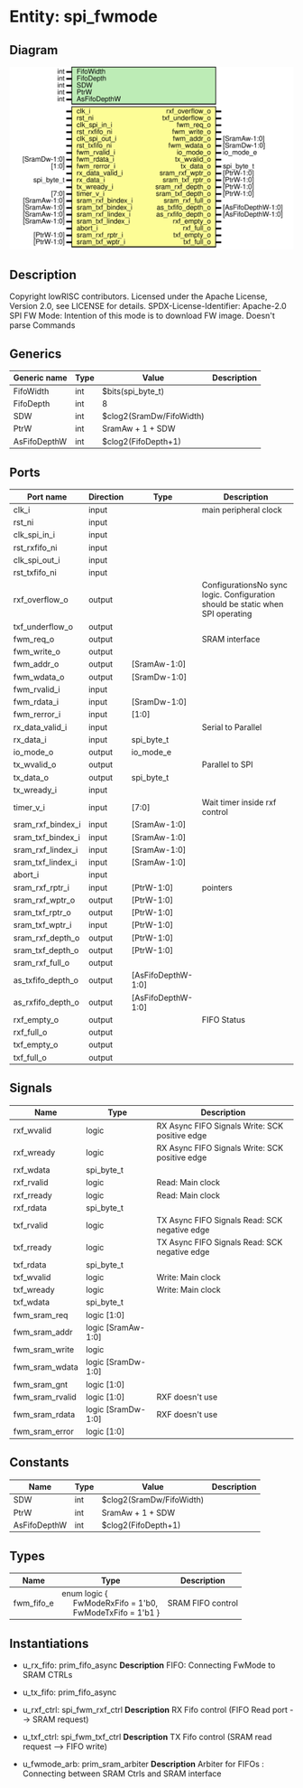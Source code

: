 # Entity: spi_fwmode

## Diagram

![Diagram](spi_fwmode.svg "Diagram")
## Description

Copyright lowRISC contributors.
 Licensed under the Apache License, Version 2.0, see LICENSE for details.
 SPDX-License-Identifier: Apache-2.0
 SPI FW Mode: Intention of this mode is to download FW image. Doesn't parse Commands
 
## Generics

| Generic name | Type | Value                    | Description |
| ------------ | ---- | ------------------------ | ----------- |
| FifoWidth    | int  | $bits(spi_byte_t)        |             |
| FifoDepth    | int  | 8                        |             |
| SDW          | int  | $clog2(SramDw/FifoWidth) |             |
| PtrW         | int  | SramAw + 1 + SDW         |             |
| AsFifoDepthW | int  | $clog2(FifoDepth+1)      |             |
## Ports

| Port name         | Direction | Type               | Description                                                                     |
| ----------------- | --------- | ------------------ | ------------------------------------------------------------------------------- |
| clk_i             | input     |                    | main peripheral clock                                                           |
| rst_ni            | input     |                    |                                                                                 |
| clk_spi_in_i      | input     |                    |                                                                                 |
| rst_rxfifo_ni     | input     |                    |                                                                                 |
| clk_spi_out_i     | input     |                    |                                                                                 |
| rst_txfifo_ni     | input     |                    |                                                                                 |
| rxf_overflow_o    | output    |                    | ConfigurationsNo sync logic. Configuration should be static when SPI operating  |
| txf_underflow_o   | output    |                    |                                                                                 |
| fwm_req_o         | output    |                    | SRAM interface                                                                  |
| fwm_write_o       | output    |                    |                                                                                 |
| fwm_addr_o        | output    | [SramAw-1:0]       |                                                                                 |
| fwm_wdata_o       | output    | [SramDw-1:0]       |                                                                                 |
| fwm_rvalid_i      | input     |                    |                                                                                 |
| fwm_rdata_i       | input     | [SramDw-1:0]       |                                                                                 |
| fwm_rerror_i      | input     | [1:0]              |                                                                                 |
| rx_data_valid_i   | input     |                    | Serial to Parallel                                                              |
| rx_data_i         | input     | spi_byte_t         |                                                                                 |
| io_mode_o         | output    | io_mode_e          |                                                                                 |
| tx_wvalid_o       | output    |                    | Parallel to SPI                                                                 |
| tx_data_o         | output    | spi_byte_t         |                                                                                 |
| tx_wready_i       | input     |                    |                                                                                 |
| timer_v_i         | input     | [7:0]              | Wait timer inside rxf control                                                   |
| sram_rxf_bindex_i | input     | [SramAw-1:0]       |                                                                                 |
| sram_txf_bindex_i | input     | [SramAw-1:0]       |                                                                                 |
| sram_rxf_lindex_i | input     | [SramAw-1:0]       |                                                                                 |
| sram_txf_lindex_i | input     | [SramAw-1:0]       |                                                                                 |
| abort_i           | input     |                    |                                                                                 |
| sram_rxf_rptr_i   | input     | [PtrW-1:0]         | pointers                                                                        |
| sram_rxf_wptr_o   | output    | [PtrW-1:0]         |                                                                                 |
| sram_txf_rptr_o   | output    | [PtrW-1:0]         |                                                                                 |
| sram_txf_wptr_i   | input     | [PtrW-1:0]         |                                                                                 |
| sram_rxf_depth_o  | output    | [PtrW-1:0]         |                                                                                 |
| sram_txf_depth_o  | output    | [PtrW-1:0]         |                                                                                 |
| sram_rxf_full_o   | output    |                    |                                                                                 |
| as_txfifo_depth_o | output    | [AsFifoDepthW-1:0] |                                                                                 |
| as_rxfifo_depth_o | output    | [AsFifoDepthW-1:0] |                                                                                 |
| rxf_empty_o       | output    |                    | FIFO Status                                                                     |
| rxf_full_o        | output    |                    |                                                                                 |
| txf_empty_o       | output    |                    |                                                                                 |
| txf_full_o        | output    |                    |                                                                                 |
## Signals

| Name            | Type               | Description                                     |
| --------------- | ------------------ | ----------------------------------------------- |
| rxf_wvalid      | logic              | RX Async FIFO Signals Write: SCK positive edge  |
| rxf_wready      | logic              | RX Async FIFO Signals Write: SCK positive edge  |
| rxf_wdata       | spi_byte_t         |                                                 |
| rxf_rvalid      | logic              | Read: Main clock                                |
| rxf_rready      | logic              | Read: Main clock                                |
| rxf_rdata       | spi_byte_t         |                                                 |
| txf_rvalid      | logic              | TX Async FIFO Signals Read: SCK negative edge   |
| txf_rready      | logic              | TX Async FIFO Signals Read: SCK negative edge   |
| txf_rdata       | spi_byte_t         |                                                 |
| txf_wvalid      | logic              | Write: Main clock                               |
| txf_wready      | logic              | Write: Main clock                               |
| txf_wdata       | spi_byte_t         |                                                 |
| fwm_sram_req    | logic        [1:0] |                                                 |
| fwm_sram_addr   | logic [SramAw-1:0] |                                                 |
| fwm_sram_write  | logic              |                                                 |
| fwm_sram_wdata  | logic [SramDw-1:0] |                                                 |
| fwm_sram_gnt    | logic        [1:0] |                                                 |
| fwm_sram_rvalid | logic        [1:0] | RXF doesn't use                                 |
| fwm_sram_rdata  | logic [SramDw-1:0] | RXF doesn't use                                 |
| fwm_sram_error  | logic        [1:0] |                                                 |
## Constants

| Name         | Type | Value                    | Description |
| ------------ | ---- | ------------------------ | ----------- |
| SDW          | int  | $clog2(SramDw/FifoWidth) |             |
| PtrW         | int  | SramAw + 1 + SDW         |             |
| AsFifoDepthW | int  | $clog2(FifoDepth+1)      |             |
## Types

| Name       | Type                                                                                                                                      | Description        |
| ---------- | ----------------------------------------------------------------------------------------------------------------------------------------- | ------------------ |
| fwm_fifo_e | enum logic {<br><span style="padding-left:20px">     FwModeRxFifo = 1'b0,<br><span style="padding-left:20px">     FwModeTxFifo = 1'b1   } | SRAM FIFO control  |
## Instantiations

- u_rx_fifo: prim_fifo_async
**Description**
FIFO: Connecting FwMode to SRAM CTRLs

- u_tx_fifo: prim_fifo_async
- u_rxf_ctrl: spi_fwm_rxf_ctrl
**Description**
RX Fifo control (FIFO Read port --> SRAM request)

- u_txf_ctrl: spi_fwm_txf_ctrl
**Description**
TX Fifo control (SRAM read request --> FIFO write)

- u_fwmode_arb: prim_sram_arbiter
**Description**
Arbiter for FIFOs : Connecting between SRAM Ctrls and SRAM interface

